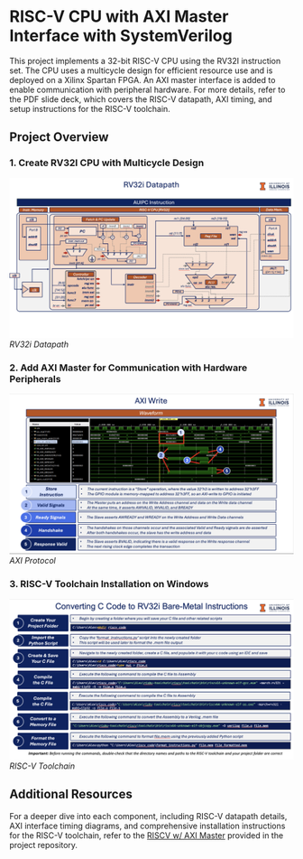 # RISC-V CPU with AXI Master Interface with SystemVerilog

This project implements a 32-bit RISC-V CPU using the RV32I instruction set. The CPU uses a multicycle design for efficient resource use and is deployed on a Xilinx Spartan FPGA. An AXI master interface is added to enable communication with peripheral hardware. For more details, refer to the PDF slide deck, which covers the RISC-V datapath, AXI timing, and setup instructions for the RISC-V toolchain.

## Project Overview

### 1. Create RV32I CPU with Multicycle Design

![](img/riscv_datapath.png)
*RV32i Datapath*

### 2. Add AXI Master for Communication with Hardware Peripherals

![](img/axi_protocol.png)
*AXI Protocol*

### 3. RISC-V Toolchain Installation on Windows

![](img/riscv_toolchain.png)
*RISC-V Toolchain*

## Additional Resources

For a deeper dive into each component, including RISC-V datapath details, AXI interface timing diagrams, and comprehensive installation instructions for the RISC-V toolchain, refer to the [RISCV w/ AXI Master](riscv_deck.pdf) provided in the project repository.
